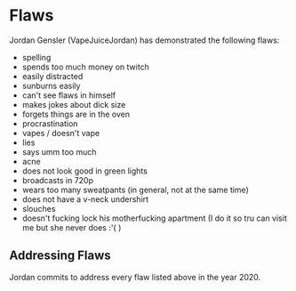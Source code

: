 # Flaws

Jordan Gensler (VapeJuiceJordan) has demonstrated the following flaws:

- spelling
- spends too much money on twitch
- easily distracted
- sunburns easily
- can't see flaws in himself
- makes jokes about dick size
- forgets things are in the oven
- procrastination
- vapes / doesn't vape
- lies
- says umm too much
- acne
- does not look good in green lights
- broadcasts in 720p
- wears too many sweatpants (in general, not at the same time)
- does not have a v-neck undershirt
- slouches
- doesn't fucking lock his motherfucking apartment (I do it so tru can visit me but she never does :'( )

## Addressing Flaws

Jordan commits to address every flaw listed above in the year 2020.
